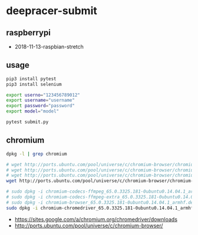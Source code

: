 # deepracer-submit

## raspberrypi

* 2018-11-13-raspbian-stretch

## usage

```bash
pip3 install pytest
pip3 install selenium

export userno="123456789012"
export username="username"
export password="password"
export model="model"

pytest submit.py
```

## chromium

```bash
dpkg -l | grep chromium

# wget http://ports.ubuntu.com/pool/universe/c/chromium-browser/chromium-codecs-ffmpeg_65.0.3325.181-0ubuntu0.14.04.1_armhf.deb
# wget http://ports.ubuntu.com/pool/universe/c/chromium-browser/chromium-codecs-ffmpeg-extra_65.0.3325.181-0ubuntu0.14.04.1_armhf.deb
# wget http://ports.ubuntu.com/pool/universe/c/chromium-browser/chromium-browser_65.0.3325.181-0ubuntu0.14.04.1_armhf.deb
wget http://ports.ubuntu.com/pool/universe/c/chromium-browser/chromium-chromedriver_65.0.3325.181-0ubuntu0.14.04.1_armhf.deb

# sudo dpkg -i chromium-codecs-ffmpeg_65.0.3325.181-0ubuntu0.14.04.1_armhf.deb
# sudo dpkg -i chromium-codecs-ffmpeg-extra_65.0.3325.181-0ubuntu0.14.04.1_armhf.deb
# sudo dpkg -i chromium-browser_65.0.3325.181-0ubuntu0.14.04.1_armhf.deb
sudo dpkg -i chromium-chromedriver_65.0.3325.181-0ubuntu0.14.04.1_armhf.deb
```

* https://sites.google.com/a/chromium.org/chromedriver/downloads
* http://ports.ubuntu.com/pool/universe/c/chromium-browser/
